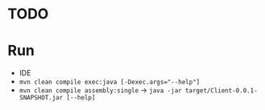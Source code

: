 # TODO

# Run

* IDE
* `mvn clean compile exec:java [-Dexec.args="--help"]`
* `mvn clean compile assembly:single` -> `java -jar target/Client-0.0.1-SNAPSHOT.jar [--help]`

